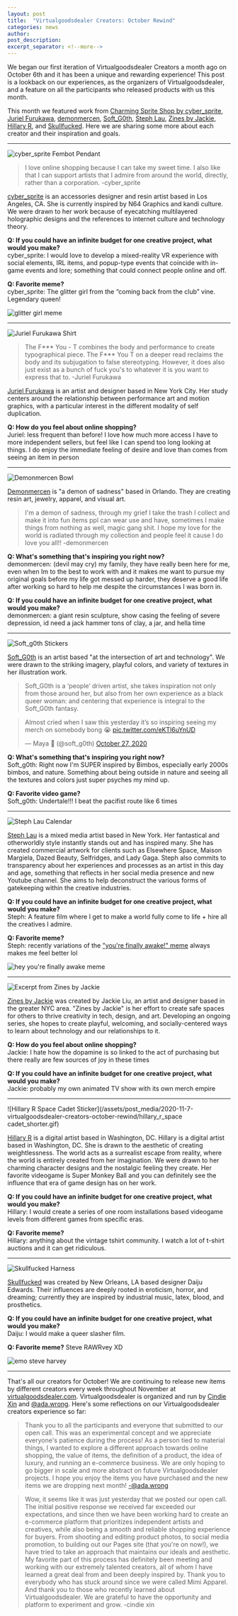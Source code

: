 ```yaml
---
layout: post
title:  "Virtualgoodsdealer Creators: October Rewind"
categories: news
author: 
post_description:
excerpt_separator: <!--more-->
---
```


We began our first iteration of Virtualgoodsdealer Creators a month ago on October 6th and it has been a unique and rewarding experience! This post is a lookback on our experiences, as the organizers of Virtualgoodsdealer, and a feature on all the participants who released products with us this month. <!--more-->

This month we featured work from [Charming Sprite Shop by cyber_sprite](/creatordirectory/cyber_sprite), [Juriel Furukawa](/creatordirectory/jurielfurukawa), [demonmercen](/creatordirectory/demonmercen), [Soft_G0th](/creatordirectory/soft_g0th), [Steph Lau](/creatordirectory/stephlau), [Zines by Jackie](/creatordirectory/zinesbyjackie), [Hillary R](/creatordirectory/hillaryr), and [Skullfucked](/creatordirectory/skullfucked). Here we are sharing some more about each creator and their inspiration and goals.

-----
![cyber_sprite Fembot Pendant](/assets/post_media/2020-11-7-virtualgoodsdealer-creators-october-rewind/cyber_sprite_fembot.jpg)

>I love online shopping because I can take my sweet time. I also like that I can support artists that I admire from around the world, directly, rather than a corporation.
>-cyber_sprite

[cyber_sprite](/creatordirectory/cyber_sprite) is an accessories designer and resin artist based in Los Angeles, CA. She is currently inspired by N64 Graphics and kandi culture. We were drawn to her work because of eyecatching multilayered holographic designs and the references to internet culture and technology theory. 

**Q: If you could have an infinite budget for one creative project, what would you make?**  
cyber_sprite: I would love to develop a mixed-reality VR experience with social elements, IRL items, and popup-type events that coincide with in-game events and lore; something that could connect people online and off.

**Q: Favorite meme?**  
cyber_sprite: The glitter girl from the “coming back from the club” vine. Legendary queen!

![glitter girl meme](/assets/post_media/2020-11-7-virtualgoodsdealer-creators-october-rewind/glitter_girl.jpg)

-----
![Juriel Furukawa Shirt](/assets/post_media/2020-11-7-virtualgoodsdealer-creators-october-rewind/juriel_furukawa_mockup.png)

>The F\*\*\* You - T combines the body and performance to create typographical piece. The F\*\*\* You T on a deeper read reclaims the body and its subjugation to false stereotyping. However, it does also just exist as a bunch of fuck you's to whatever it is you want to express that to.
>-Juriel Furukawa

[Juriel Furukawa](/creatordirectory/jurielfurukawa) is an artist and designer based in New York City. Her study centers around the relationship between performance art and motion graphics, with a particular interest in the different modality of self duplication.

**Q: How do you feel about online shopping?**   
Juriel: less frequent than before! I love how much more access I have to more independent sellers, but feel like I can spend too long looking at things. I do enjoy the immediate feeling of desire and love than comes from seeing an item in person

-----
![Demonmercen Bowl](/assets/post_media/2020-11-7-virtualgoodsdealer-creators-october-rewind/demonmercen_bowl.jpg)

[Demonmercen](/creatordirectory/demonmercen) is "a demon of sadness" based in Orlando. They are creating resin art, jewelry, apparel, and visual art.

>I'm a demon of sadness, through my grief I take the trash I collect and make it into fun items ppl can wear use and have, sometimes I make things from nothing as well, magic gang shit. I hope my love for the world is radiated through my collection  and people feel it cause I do love you all!!
>-demonmercen

**Q: What's something that's inspiring you right now?**   
demonmercen: (devil may cry) my family, they have really been here for me, even when Im to the best to work with and it makes me want to pursue my original goals before my life got messed up harder, they deserve a good life after working so hard to help me despite the circumstances I was born in.

**Q: If you could have an infinite budget for one creative project, what would you make?**  
demonmercen: a giant resin sculpture, show casing the feeling of severe depression, id need a jack hammer tons of clay, a jar, and hella time

-----
![Soft_g0th Stickers](/assets/post_media/2020-11-7-virtualgoodsdealer-creators-october-rewind/soft_g0th_stickerpile.png)

[Soft_G0th](/creatordirectory/soft_g0th) is an artist based "at the intersection of art and technology". We were drawn to the striking imagery, playful colors, and variety of textures in her illustration work.

>Soft_G0th is a ‘people’ driven artist, she takes inspiration not only from those around her, but also from her own experience as a black queer woman: and centering that experience is integral to the Soft_G0th fantasy.

<div class="row justify-content-center">
	<div class="col-">
		<blockquote class="twitter-tweet"><p lang="en" dir="ltr">Almost cried when I saw this yesterday it’s so inspiring seeing my merch on somebody bong 😭 <a href="https://t.co/eKTl6uYnUD">pic.twitter.com/eKTl6uYnUD</a></p>&mdash; Maya 🖤 (@soft_g0th) <a href="https://twitter.com/soft_g0th/status/1321085637894787072?ref_src=twsrc%5Etfw">October 27, 2020</a></blockquote> <script async src="https://platform.twitter.com/widgets.js" charset="utf-8"></script>
	</div>
</div>

**Q: What's something that's inspiring you right now?**  
Soft_g0th: Right now I'm SUPER inspired by Bimbos, especially early 2000s bimbos, and nature. Something about being outside in nature and seeing all the textures and colors just super psyches my mind up.

**Q: Favorite video game?**  
Soft_g0th: Undertale!!! I beat the pacifist route like 6 times

-----
![Steph Lau Calendar](/assets/post_media/2020-11-7-virtualgoodsdealer-creators-october-rewind/steph_lau_calendar.png)

[Steph Lau](/creatordirectory/stephlau) is a mixed media artist based in New York. Her fantastical and otherworldly style instantly stands out and has inspired many. She has created commercial artwork for clients such as Elsewhere Space, Maison Margiela, Dazed Beauty, Selfridges, and Lady Gaga. Steph also commits to transparency about her experiences and processes as an artist in this day and age, something that reflects in her social media presence and new Youtube channel. She aims to help deconstruct the various forms of gatekeeping within the creative industries.

**Q: If you could have an infinite budget for one creative project, what would you make?**   
Steph: A feature film where I get to make a world fully come to life + hire all the creatives I admire.

**Q: Favorite meme?**   
Steph: recently variations of the  ["you're finally awake!" meme](https://knowyourmeme.com/memes/youre-finally-awake-you-hit-your-head-really-hard) always makes me feel better lol

![hey you're finally awake meme](/assets/post_media/2020-11-7-virtualgoodsdealer-creators-october-rewind/finallyyou'reawake_meme.png)

-----
![Excerpt from Zines by Jackie](/assets/post_media/2020-11-7-virtualgoodsdealer-creators-october-rewind/zines_by_jackie_excerpt.png)

[Zines by Jackie](/creatordirectory/zinesbyjackie) was created by Jackie Liu, an artist and designer based in the greater NYC area. "Zines by Jackie" is her effort to create safe spaces for others to thrive creativity in tech, design, and art. Developing an ongoing series, she hopes to create playful, welcoming, and socially-centered ways to learn about technology and our relationships to it.

**Q: How do you feel about online shopping?**   
Jackie: I hate how the dopamine is so linked to the act of purchasing but there really are few sources of joy in these times

**Q: If you could have an infinite budget for one creative project, what would you make?**   
Jackie: probably my own animated TV show with its own merch empire

-----
![Hillary R Space Cadet Sticker](/assets/post_media/2020-11-7-virtualgoodsdealer-creators-october-rewind/hillary_r_space cadet_shorter.gif)

[Hillary R](/creatordirectory/hillaryr) is a digital artist based in Washington, DC. Hillary is a digital artist based in Washington, DC. She is drawn to the aesthetic of creating weightlessness. The world acts as a surrealist escape from reality, where the world is entirely created from her imagination. We were drawn to her charming character designs and the nostalgic feeling they create. Her favorite videogame is Super Monkey Ball and you can definitely see the influence that era of game design has on her work.

**Q: If you could have an infinite budget for one creative project, what would you make?**   
Hillary: I would create a series of one room installations based videogame levels from different games from specific eras.

**Q: Favorite meme?**   
Hillary: anything about the vintage tshirt community. I watch a lot of t-shirt auctions and it can get ridiculous.

----
![Skullfucked Harness](/assets/post_media/2020-11-7-virtualgoodsdealer-creators-october-rewind/skullfucked_harnesslarge_closeup.png)

[Skullfucked](/creatordirectory/skullfucked) was created by New Orleans, LA based designer Daiju Edwards. Their influences are deeply rooted in eroticism, horror, and dreaming; currently they are inspired by industrial music, latex, blood, and prosthetics.

**Q: If you could have an infinite budget for one creative project, what would you make?**   
Daiju: I would make a queer slasher film.

**Q: Favorite meme?**
Steve RAWRvey XD

![emo steve harvey](/assets/post_media/2020-11-7-virtualgoodsdealer-creators-october-rewind/emo_steve_harvey.jpg)

-----
That's all our creators for October! We are continuing to release new items by different creators every week throughout November at [virtualgoodsdealer.com](virtualgoodsdealer.com). Virtualgoodsdealer is organized and run by [Cindie Xin](/creatordirectory/cindiexin) and [@ada.wrong](/creatordirectory/adawrong). Here's some reflections on our Virtualgoodsdealer creators experience so far:

>Thank you to all the participants and everyone that submitted to our open call. This was an experimental concept and we appreciate everyone's patience during the process! As a person tied to material things, I wanted to explore a different approach towards online shopping, the value of items, the definition of a product, the idea of luxury, and running an e-commerce business. We are only hoping to go bigger in scale and more abstract on future Virtualgoodsdealer projects. I hope you enjoy the items you have purchased and the new items we are dropping next month!
>-@ada.wrong

>Wow, it seems like it was just yesterday that we posted our open call. The initial positive response we received far exceeded our expectations, and since then we have been working hard to create an e-commerce platform that prioritizes independent artists and creatives, while also being a smooth and reliable shopping experience for buyers. From shooting and editing product photos, to social media promotion, to building out our Pages site (that you're on now!), we have tried to take an approach that maintains our ideals and aesthetic. My favorite part of this process has definitely been meeting and working with our extremely talented creators, all of whom I have learned a great deal from and been deeply inspired by.
>Thank you to everybody who has stuck around since we were called Mimi Apparel. And thank you to those who recently learned about Virtualgoodsdealer. We are grateful to have the opportunity and platform to experiment and grow.
>-cindie xin